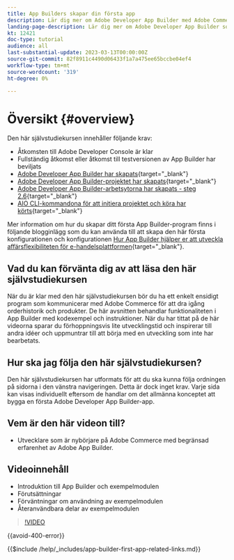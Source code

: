 ```yaml
---
title: App Builders skapar din första app
description: Lär dig mer om Adobe Developer App Builder med Adobe Commerce och skapa din första app.
landing-page-description: Lär dig mer om Adobe Developer App Builder som används med Adobe Commerce och skapa din första app.
kt: 12421
doc-type: tutorial
audience: all
last-substantial-update: 2023-03-13T00:00:00Z
source-git-commit: 82f8911c4490d06433f1a7a475ee65bccbe04ef4
workflow-type: tm+mt
source-wordcount: '319'
ht-degree: 0%

---
```



# Översikt {#overview}

Den här självstudiekursen innehåller följande krav:

* Åtkomsten till Adobe Developer Console är klar
* Fullständig åtkomst eller åtkomst till testversionen av App Builder har beviljats
* [Adobe Developer App Builder har skapats](https://developer.adobe.com/app-builder/docs/getting_started/first_app/){target="_blank"}
* [Adobe Developer App Builder-projektet har skapats](https://developer.adobe.com/console){target="_blank"}
* [Adobe Developer App Builder-arbetsytorna har skapats - steg 2.6](https://developer.adobe.com/app-builder/docs/getting_started/first_app/#2-creating-a-new-project-on-developer-console){target="_blank"}
* [AIO CLI-kommandona för att initiera projektet och köra har körts](https://developer.adobe.com/runtime){target="_blank"}

Mer information om hur du skapar ditt första App Builder-program finns i följande blogginlägg som du kan använda till att skapa den här första konfigurationen och konfigurationen [Hur App Builder hjälper er att utveckla affärsflexibiliteten för e-handelsplattformen](https://business.adobe.com/blog/how-to/how-app-builder-helps-you-implement-a-composable-commerce-strategy){target="_blank"}.

## Vad du kan förvänta dig av att läsa den här självstudiekursen

När du är klar med den här självstudiekursen bör du ha ett enkelt ensidigt program som kommunicerar med Adobe Commerce för att dra igång orderhistorik och produkter. De här avsnitten behandlar funktionaliteten i App Builder med kodexempel och instruktioner. När du har tittat på de här videorna sparar du förhoppningsvis lite utvecklingstid och inspirerar till andra idéer och uppmuntrar till att börja med en utveckling som inte har bearbetats.

## Hur ska jag följa den här självstudiekursen?

Den här självstudiekursen har utformats för att du ska kunna följa ordningen på sidorna i den vänstra navigeringen. Detta är dock inget krav. Varje sida kan visas individuellt eftersom de handlar om det allmänna konceptet att bygga en första Adobe Developer App Builder-app.

## Vem är den här videon till?

* Utvecklare som är nybörjare på Adobe Commerce med begränsad erfarenhet av Adobe App Builder.

## Videoinnehåll

* Introduktion till App Builder och exempelmodulen
* Förutsättningar
* Förväntningar om användning av exempelmodulen
* Återanvändbara delar av exempelmodulen

>[!VIDEO](https://video.tv.adobe.com/v/3416740)

{{avoid-400-error}}

{{$include /help/_includes/app-builder-first-app-related-links.md}}

